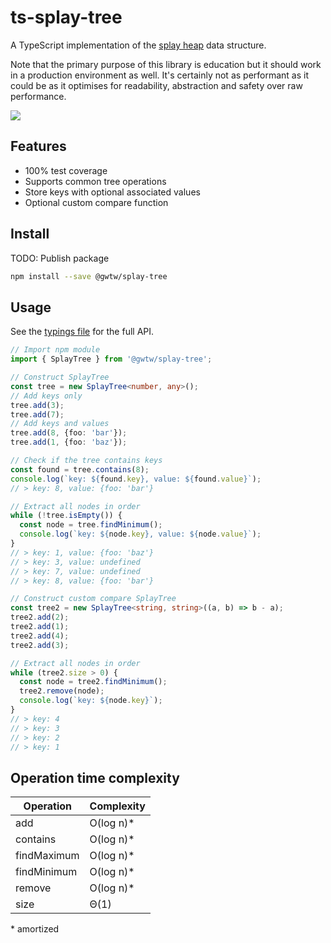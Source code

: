 # ts-splay-tree

A TypeScript implementation of the [splay heap](http://www.growingwiththeweb.com/data-structures/splay-tree/overview/) data structure.

Note that the primary purpose of this library is education but it should work in a production environment as well. It's certainly not as performant as it could be as it optimises for readability, abstraction and safety over raw performance.

![](https://www.growingwiththeweb.com/images/data-structures/splay-tree/worst-case.svg)

## Features

- 100% test coverage
- Supports common tree operations
- Store keys with optional associated values
- Optional custom compare function

## Install

TODO: Publish package

```bash
npm install --save @gwtw/splay-tree
```

## Usage

See the [typings file](./typings/splay-tree.d.ts) for the full API.

```typescript
// Import npm module
import { SplayTree } from '@gwtw/splay-tree';

// Construct SplayTree
const tree = new SplayTree<number, any>();
// Add keys only
tree.add(3);
tree.add(7);
// Add keys and values
tree.add(8, {foo: 'bar'});
tree.add(1, {foo: 'baz'});

// Check if the tree contains keys
const found = tree.contains(8);
console.log(`key: ${found.key}, value: ${found.value}`);
// > key: 8, value: {foo: 'bar'}

// Extract all nodes in order
while (!tree.isEmpty()) {
  const node = tree.findMinimum();
  console.log(`key: ${node.key}, value: ${node.value}`);
}
// > key: 1, value: {foo: 'baz'}
// > key: 3, value: undefined
// > key: 7, value: undefined
// > key: 8, value: {foo: 'bar'}

// Construct custom compare SplayTree
const tree2 = new SplayTree<string, string>((a, b) => b - a);
tree2.add(2);
tree2.add(1);
tree2.add(4);
tree2.add(3);

// Extract all nodes in order
while (tree2.size > 0) {
  const node = tree2.findMinimum();
  tree2.remove(node);
  console.log(`key: ${node.key}`);
}
// > key: 4
// > key: 3
// > key: 2
// > key: 1
```

## Operation time complexity

| Operation      | Complexity |
| -------------- | ---------- |
| add            | O(log n)\* |
| contains       | O(log n)\* |
| findMaximum    | O(log n)\* |
| findMinimum    | O(log n)\* |
| remove         | O(log n)\* |
| size           | Θ(1)       |

\* amortized
